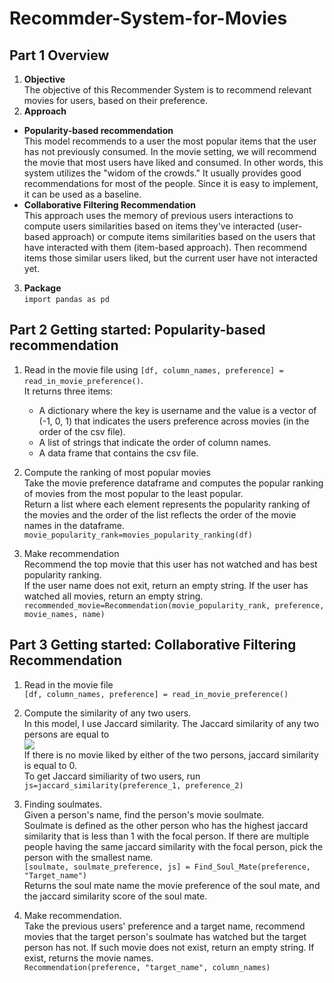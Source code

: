# Recommder-System-for-Movies

## Part 1 Overview  
1. **Objective**  
The objective of this Recommender System is to recommend relevant movies for users, based on their preference.  
2. **Approach**  
  - **Popularity-based recommendation**  
  This model recommends to a user the most popular items that the user has not previously consumed. In the movie setting, we will recommend the movie that most users have liked and consumed. In other words, this system utilizes the "widom of the crowds." It usually provides good recommendations for most of the people. Since it is easy to implement, it can be used as a baseline.  
  - **Collaborative Filtering Recommendation**  
  This approach uses the memory of previous users interactions to compute users similarities based on items they've interacted (user-based approach) or compute items similarities based on the users that have interacted with them (item-based approach). Then recommend items those similar users liked, but the current user have not interacted yet.  
3. **Package**  
  `import pandas as pd`  

## Part 2 Getting started: Popularity-based recommendation
1. Read in the movie file using `[df, column_names, preference] = read_in_movie_preference()`.  
  It returns three items:  
    - A dictionary where the key is username and the value is a vector of (-1, 0, 1) that indicates the users preference across movies (in the order of the csv file).  
    - A list of strings that indicate the order of column names.  
    - A data frame that contains the csv file.  

2. Compute the ranking of most popular movies  
  Take the movie preference dataframe and computes the popular ranking of movies from the most popular to the least popular.  
  Return a list where each element represents the popularity ranking of the movies and the order of the list reflects the order of the movie names in the dataframe.  
  `movie_popularity_rank=movies_popularity_ranking(df)`  
  
3. Make recommendation  
  Recommend the top movie that this user has not watched and has best popularity ranking.  
  If the user name does not exit, return an empty string. If the user has watched all movies, return an empty string.  
  `recommended_movie=Recommendation(movie_popularity_rank, preference, movie_names, name)`  
  
## Part 3 Getting started: Collaborative Filtering Recommendation
1. Read in the movie file  
  `[df, column_names, preference] = read_in_movie_preference()`   
  
2. Compute the similarity of any two users.  
  In this model, I use Jaccard similarity. The Jaccard similarity of any two persons are equal to  
    <img src="https://render.githubusercontent.com/render/math?math=\frac{\text{Number of Movies both people like}}{\text{Number of Movies at least one person likes}}">  
    If there is no movie liked by either of the two persons, jaccard similarity is equal to 0.  
    To get Jaccard similiarity of two users, run  
    `js=jaccard_similarity(preference_1, preference_2)`  

3. Finding soulmates.  
  Given a person's name, find the person's movie soulmate.  
  Soulmate is defined as the other person who has the highest jaccard similarity that is less than 1 with the focal person. If there are multiple people having the same jaccard similarity with the focal person, pick the person with the smallest name.  
  `[soulmate, soulmate_preference, js] = Find_Soul_Mate(preference, "Target_name")`  
  Returns the soul mate name the movie preference of the soul mate, and the jaccard similarity score of the soul mate.  

4. Make recommendation.  
  Take the previous users' preference and a target name, recommend movies that the target person's soulmate has watched but the target person has not. If such movie does not exist, return an empty string. If exist, returns the movie names.  
  `Recommendation(preference, "target_name", column_names)`  
  
  
